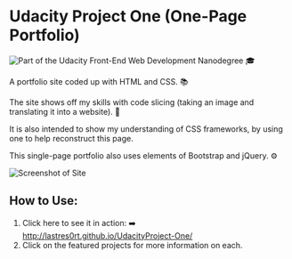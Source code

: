 # Udacity Project One (One-Page Portfolio)

![Part of the Udacity Front-End Web Development Nanodegree](https://img.shields.io/badge/Udacity-Front--End%20Web%20Developer%20Nanodegree-02b3e4.svg) 🎓

A portfolio site coded up with HTML and CSS. 📚

The site shows off my skills with code slicing (taking an image and translating it into a website). 🔪 

It is also intended to show my understanding of CSS frameworks, by using one to help reconstruct this page. 

This single-page portfolio also uses elements of Bootstrap and jQuery. ⚙️

![Screenshot of Site](http://i.imgur.com/SkPGg5L.jpg)

## How to Use:

1. Click here to see it in action: ➡️  http://lastres0rt.github.io/UdacityProject-One/ 
2. Click on the featured projects for more information on each.
